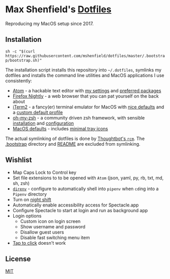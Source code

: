 # Max Shenfield's [Dotfiles](https://dotfiles.github.io/)
Reproducing my MacOS setup since 2017.

## Installation
`sh -c "$(curl https://raw.githubusercontent.com/mshenfield/dotfiles/master/.bootstrap/bootstrap.sh)"`

The installation script installs this repository into `~/.dotfiles`, symlinks my dotfiles and installs the command line utilities and MacOS applications I use consistently:

* [Atom](https://atom.io) - a hackable text editor with [my settings](atom) and [preferred packages](.bootstrap/bootstrap.sh#L72)
* [Firefox Nightly](https://www.mozilla.org/en-US/firefox/channel/desktop/#nightly) - a web browser that you can pat yourself on the back about
* [iTerm2](https://iterm2.com/) - a fancy(er) terminal emulator for MacOS with [nice defaults](.bootstrap/_defaults.sh#L288) and a [custom default profile](.bootstrap/iterm2/dynamic-profiles.json)
* [oh-my-zsh](http://ohmyz.sh/) - a community driven zsh framework, with sensible [installation](.bootstrap/bootstrap.sh#L23) and [config](zshrc)[uration](oh-my-zsh/custom)
* [MacOS defaults](.bootstrap/defaults.sh) - includes [minimal tray icons](.bootstrap/_defaults.sh#L48-L64)

The actual symlinking of dotfiles is done by [Thoughtbot's `rcm`](http://thoughtbot.github.io/rcm/rcm.7.html). The [.bootstrap](.bootstrap) directory and [README](README.md) are excluded from symlinking.

## Wishlist
* Map Caps Lock to Control key
* Set file extensions to to be opened with `Atom` (json, yaml, py, rb, txt, md, sh, zsh)
* [`direnv`](https://direnv.net/) - configure to automatically shell into `pipenv` when `cd`ing into a `Pipenv` directory
* Turn on [night shift](https://support.apple.com/en-us/HT207513)
* Automatically enable accessibility access for Spectacle.app
* Configure Spectacle to start at login and run as background app
* Login options
  * Custom icon on login screen
  * Show username and password
  * Disallow guest users
  * Disable fast switching menu item
* [Tap to click](.bootstrap/_defaults.sh#L78) doesn't work

## License
[MIT](https://opensource.org/licenses/MIT)
